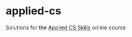 # applied-cs
 Solutions for the [Applied CS Skills](https://appliedcsskills.withgoogle.com/) online course
